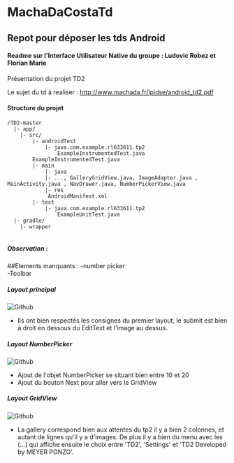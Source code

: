 # MachaDaCostaTd  
## Repot pour déposer les tds Android

#### Readme sur l'Interface Utilisateur Native du groupe : Ludovic Robez et Florian Marie
Présentation du projet TD2  

Le sujet du td à realiser  :  http://www.machada.fr/lpidse/android_td2.pdf  


#### Structure du projet
```
/TD2-master
  |- app/
	|- src/
		|- androidTest
			|- java.com.example.rl633611.tp2
				ExampleInstrumentedTest.java
		ExampleInstrumentedTest.java
		|- main
			|- java
			|- ..., GalleryGridView.java, ImageAdapter.java , MainActivity.java , NavDrawer.java, NumberPickerView.java
			|- res
			 AndroidManifest.xml
		|- test
			|- java.com.example.rl633611.tp2
				ExampleUnitTest.java
  |- gradle/
	|- wrapper
  
```

##### Observation :  

##Elements manquants : 
-number picker  
-Toolbar  

##### Layout principal
![Github]()

* Ils ont bien respectés les consignes du premier layout, le submit est bien à droit en dessous du EditText et l'image au dessus.

##### Layout NumberPicker
![Github]()

* Ajout de l'objet NumberPicker se situant bien entre 10 et 20
* Ajout du bouton Next pour aller vers le GridView

##### Layout GridView
![Github]()
* La gallery correspond bien aux attentes du tp2 il  y a bien 2 colonnes, et autant de lignes qu'il y a d'images. De plus il y a bien du menu avec les (...) qui affiche ensuite le choix entre 'TD2', 'Settings' et 'TD2 Developed by MEYER PONZO'.
